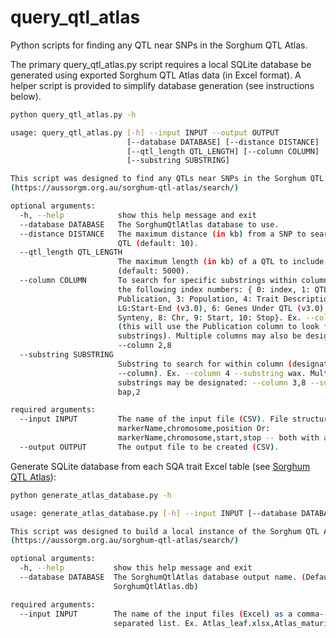 # query_qtl_atlas
Python scripts for finding any QTL near SNPs in the Sorghum QTL Atlas.

The primary query_qtl_atlas.py script requires a local SQLite database be generated using exported Sorghum QTL Atlas data (in Excel format). A helper script is provided to simplify database generation (see instructions below).

```bash
python query_qtl_atlas.py -h

usage: query_qtl_atlas.py [-h] --input INPUT --output OUTPUT
                          [--database DATABASE] [--distance DISTANCE]
                          [--qtl_length QTL_LENGTH] [--column COLUMN]
                          [--substring SUBSTRING]

This script was designed to find any QTLs near SNPs in the Sorghum QTL Atlas
(https://aussorgm.org.au/sorghum-qtl-atlas/search/)

optional arguments:
  -h, --help            show this help message and exit
  --database DATABASE   The SorghumQtlAtlas database to use.
  --distance DISTANCE   The maximum distance (in kb) from a SNP to search for
                        QTL (default: 10).
  --qtl_length QTL_LENGTH
                        The maximum length (in kb) of a QTL to include
                        (default: 5000).
  --column COLUMN       To search for specific substrings within columns, use
                        the following index numbers: { 0: index, 1: QTL Id, 2:
                        Publication, 3: Population, 4: Trait Description, 5:
                        LG:Start-End (v3.0), 6: Genes Under QTL (v3.0), 7:
                        Synteny, 8: Chr, 9: Start, 10: Stop}. Ex. --column 2
                        (this will use the Publication column to look for
                        substrings). Multiple columns may also be designated:
                        --column 2,8
  --substring SUBSTRING
                        Substring to search for within column (designated in
                        --column). Ex. --column 4 --substring wax. Multiple
                        substrings may be designated: --column 3,8 --substring
                        bap,2

required arguments:
  --input INPUT         The name of the input file (CSV). File structure:
                        markerName,chromosome,position Or:
                        markerName,chromosome,start,stop -- both with a header
  --output OUTPUT       The output file to be created (CSV).
```

Generate SQLite database from each SQA trait Excel table (see [Sorghum QTL Atlas](https://aussorgm.org.au/sorghum-qtl-atlas/search/?group=trait)):

```bash
python generate_atlas_database.py -h

usage: generate_atlas_database.py [-h] --input INPUT [--database DATABASE]

This script was designed to build a local instance of the Sorghum QTL Atlas
(https://aussorgm.org.au/sorghum-qtl-atlas/search/)

optional arguments:
  -h, --help           show this help message and exit
  --database DATABASE  The SorghumQtlAtlas database output name. (Default:
                       SorghumQtlAtlas.db)

required arguments:
  --input INPUT        The name of the input files (Excel) as a comma-
                       separated list. Ex. Atlas_leaf.xlsx,Atlas_maturity.xlsx
```
